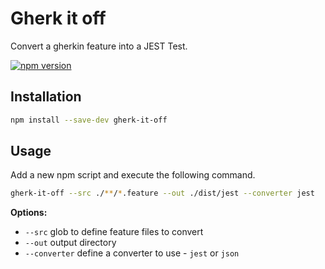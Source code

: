 # Gherk it off

Convert a gherkin feature into a JEST Test.

[![npm version](https://badge.fury.io/js/gherk-it-off.svg)](http://badge.fury.io/js/gherk-it-off)



## Installation

```sh
npm install --save-dev gherk-it-off
```



## Usage

Add a new npm script and execute the following command.

```sh
gherk-it-off --src ./**/*.feature --out ./dist/jest --converter jest
```

__Options:__
+ `--src` glob to define feature files to convert
+ `--out` output directory
+ `--converter` define a converter to use - `jest` or `json`
